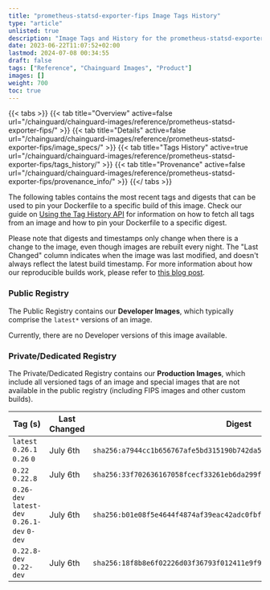 ```yaml
---
title: "prometheus-statsd-exporter-fips Image Tags History"
type: "article"
unlisted: true
description: "Image Tags and History for the prometheus-statsd-exporter-fips Chainguard Image"
date: 2023-06-22T11:07:52+02:00
lastmod: 2024-07-08 00:34:55
draft: false
tags: ["Reference", "Chainguard Images", "Product"]
images: []
weight: 700
toc: true
---
```


{{< tabs >}}
{{< tab title="Overview" active=false url="/chainguard/chainguard-images/reference/prometheus-statsd-exporter-fips/" >}}
{{< tab title="Details" active=false url="/chainguard/chainguard-images/reference/prometheus-statsd-exporter-fips/image_specs/" >}}
{{< tab title="Tags History" active=true url="/chainguard/chainguard-images/reference/prometheus-statsd-exporter-fips/tags_history/" >}}
{{< tab title="Provenance" active=false url="/chainguard/chainguard-images/reference/prometheus-statsd-exporter-fips/provenance_info/" >}}
{{</ tabs >}}

The following tables contains the most recent tags and digests that can be used to pin your Dockerfile to a specific build of this image. Check our guide on [Using the Tag History API](/chainguard/chainguard-images/using-the-tag-history-api/) for information on how to fetch all tags from an image and how to pin your Dockerfile to a specific digest.

Please note that digests and timestamps only change when there is a change to the image, even though images are rebuilt every night. The "Last Changed" column indicates when the image was last modified, and doesn't always reflect the latest build timestamp. For more information about how our reproducible builds work, please refer to [this blog post](https://www.chainguard.dev/unchained/reproducing-chainguards-reproducible-image-builds).

### Public Registry
The Public Registry contains our **Developer Images**, which typically comprise the `latest*` versions of an image.

Currently, there are no Developer versions of this image available.

### Private/Dedicated Registry
The Private/Dedicated Registry contains our **Production Images**, which include all versioned tags of an image and special images that are not available in the public registry (including FIPS images and other custom builds).

| Tag (s)                                       | Last Changed | Digest                                                                    |
|-----------------------------------------------|--------------|---------------------------------------------------------------------------|
|  `latest` `0.26.1` `0.26` `0`                 | July 6th     | `sha256:a7944cc1b656767afe5bd315190b742da580a317eb44eadd32d33596b8779ccf` |
|  `0.22` `0.22.8`                              | July 6th     | `sha256:33f702636167058fcecf33261eb6da299f9dcf267e9dbdb2d1d00d7c3ae42a2b` |
|  `0.26-dev` `latest-dev` `0.26.1-dev` `0-dev` | July 6th     | `sha256:b01e08f5e4644f4874af39eac42adc0fbf5fc05d5e51ae1e6d679b1cf8d7e2a7` |
|  `0.22.8-dev` `0.22-dev`                      | July 6th     | `sha256:18f8b8e6f02226d03f36793f012411e9f97045be95caaf948bd72e26fdb53a6c` |

